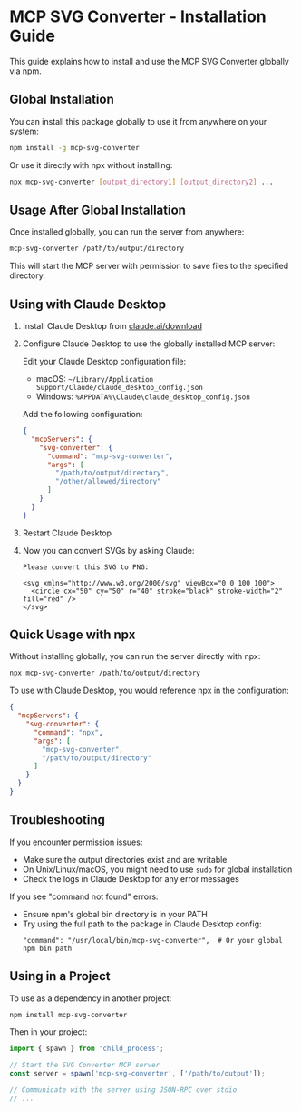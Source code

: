 # MCP SVG Converter - Installation Guide

This guide explains how to install and use the MCP SVG Converter globally via npm.

## Global Installation

You can install this package globally to use it from anywhere on your system:

```bash
npm install -g mcp-svg-converter
```

Or use it directly with npx without installing:

```bash
npx mcp-svg-converter [output_directory1] [output_directory2] ...
```

## Usage After Global Installation

Once installed globally, you can run the server from anywhere:

```bash
mcp-svg-converter /path/to/output/directory
```

This will start the MCP server with permission to save files to the specified directory.

## Using with Claude Desktop

1. Install Claude Desktop from [claude.ai/download](https://claude.ai/download)

2. Configure Claude Desktop to use the globally installed MCP server:

   Edit your Claude Desktop configuration file:
   - macOS: `~/Library/Application Support/Claude/claude_desktop_config.json`
   - Windows: `%APPDATA%\Claude\claude_desktop_config.json`

   Add the following configuration:

   ```json
   {
     "mcpServers": {
       "svg-converter": {
         "command": "mcp-svg-converter",
         "args": [
           "/path/to/output/directory",
           "/other/allowed/directory"
         ]
       }
     }
   }
   ```

3. Restart Claude Desktop

4. Now you can convert SVGs by asking Claude:
   ```
   Please convert this SVG to PNG:
   
   <svg xmlns="http://www.w3.org/2000/svg" viewBox="0 0 100 100">
     <circle cx="50" cy="50" r="40" stroke="black" stroke-width="2" fill="red" />
   </svg>
   ```

## Quick Usage with npx

Without installing globally, you can run the server directly with npx:

```bash
npx mcp-svg-converter /path/to/output/directory
```

To use with Claude Desktop, you would reference npx in the configuration:

```json
{
  "mcpServers": {
    "svg-converter": {
      "command": "npx",
      "args": [
        "mcp-svg-converter",
        "/path/to/output/directory"
      ]
    }
  }
}
```

## Troubleshooting

If you encounter permission issues:

- Make sure the output directories exist and are writable
- On Unix/Linux/macOS, you might need to use `sudo` for global installation
- Check the logs in Claude Desktop for any error messages

If you see "command not found" errors:

- Ensure npm's global bin directory is in your PATH
- Try using the full path to the package in Claude Desktop config:
  ```
  "command": "/usr/local/bin/mcp-svg-converter",  # Or your global npm bin path
  ```

## Using in a Project

To use as a dependency in another project:

```bash
npm install mcp-svg-converter
```

Then in your project:

```javascript
import { spawn } from 'child_process';

// Start the SVG Converter MCP server
const server = spawn('mcp-svg-converter', ['/path/to/output']);

// Communicate with the server using JSON-RPC over stdio
// ...
```
